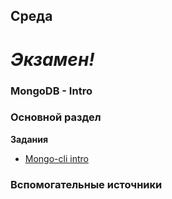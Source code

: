 ## Среда

# *Экзамен!*


### MongoDB - Intro
### Основной раздел

**Задания**
- [Mongo-cli intro](../../../../mongo-cli-intro)



### Вспомогательные источники
